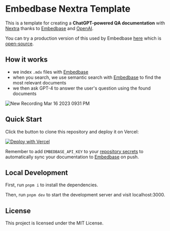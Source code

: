 # Embedbase Nextra Template

This is a template for creating a **ChatGPT-powered QA documentation** with [Nextra](https://nextra.site)  thanks to [Embedbase](https://github.com/different-ai/embedbase) and [OpenAI](https://openai.com).

You can try a production version of this used by Embedbase [here](https://docs.embedbase.xyz) which is [open-source](https://github.com/different-ai/embedbase-docs).

## How it works

* we index `.mdx` files with [Embedbase](https://github.com/different-ai/embedbase)
* when you search, we use semantic search with [Embedbase](https://github.com/another-ai/embedbase) to find the most relevant documents
* we then ask GPT-4 to answer the user's question using the found documents

![New Recording Mar 16 2023 0931 PM](https://user-images.githubusercontent.com/25003283/228199333-478b2fb5-d1d4-4b69-8444-4fd795846cd1.gif)

## Quick Start


Click the button to clone this repository and deploy it on Vercel:

[![Deploy with Vercel](https://vercel.com/button)](https://vercel.com/new/clone?repository-url=https%3A%2F%2Fgithub.com%2Fanother-ai%2Fchat-gpt-powered-nextra&env=EMBEDBASE_API_KEY,OPENAI_API_KEY&envDescription=Get%20your%20API%20key%20on%20Embedbase%20website%20at%20https%3A%2F%2Fapp.embedbase.xyz%20and%20your%20OpenAI%20key%20at%20https%3A%2F%2Fplatform.openai.com%2Faccount%2Fapi-keys)

Remember to add `EMBEDBASE_API_KEY` to your [repository secrets](https://docs.github.com/en/rest/actions/secrets) to automatically sync your documentation to [Embedbase](https://embedbase.xyz) on push.

## Local Development

First, run `pnpm i` to install the dependencies.

Then, run `pnpm dev` to start the development server and visit localhost:3000.

## License

This project is licensed under the MIT License.
